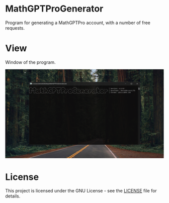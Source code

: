 # MathGPTProGenerator
Program for generating a MathGPTPro account, with a number of free requests.

# View
Window of the program.

![alt text](https://raw.githubusercontent.com/DeniedAccessLife/MathGPTProGenerator/master/view.png)

# License
This project is licensed under the GNU License - see the [LICENSE](LICENSE) file for details.

